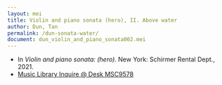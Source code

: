 ```yaml
---
layout: mei
title: Violin and piano sonata (hero), II. Above water
author: Dun, Tan
permalink: /dun-sonata-water/
document: dun_violin_and_piano_sonata002.mei
---
```


- In *Violin and piano sonata: (hero).* New York: Schirmer Rental Dept., 2021.
- <a href="https://tufts.primo.exlibrisgroup.com/permalink/01TUN_INST/1kc9gia/alma991018616770203851" target="_blank">Music Library Inquire @ Desk MSC9578</a>
